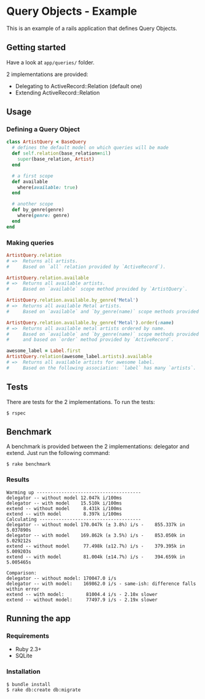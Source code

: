 # Query Objects - Example

This is an example of a rails application that defines Query Objects.

## Getting started

Have a look at `app/queries/` folder.

2 implementations are provided:

* Delegating to ActiveRecord::Relation (default one)
* Extending ActiveRecord::Relation

## Usage

### Defining a Query Object

```ruby
class ArtistQuery < BaseQuery
  # defines the default model on which queries will be made
  def self.relation(base_relation=nil)
    super(base_relation, Artist)
  end

  # a first scope
  def available
    where(available: true)
  end

  # another scope
  def by_genre(genre)
    where(genre: genre)
  end
end
```

### Making queries

```ruby
ArtistQuery.relation
# =>  Returns all artists.
#     Based on `all` relation provided by `ActiveRecord`).

ArtistQuery.relation.available
# =>  Returns all available artists.
#     Based on `available` scope method provided by `ArtistQuery`.

ArtistQuery.relation.available.by_genre('Metal')
# =>  Returns all available Metal artists.
#     Based on `available` and `by_genre(name)` scope methods provided by `ArtistQuery`.

ArtistQuery.relation.available.by_genre('Metal').order(:name)
# =>  Returns all available metal artists ordered by name.
#     Based on `available` and `by_genre(name)` scope methods provided by `ArtistQuery`
#     and based on `order` method provided by `ActiveRecord`.

awesome_label = Label.first
ArtistQuery.relation(awesome_label.artists).available
# =>  Returns all available artists for awesome label.
#     Based on the following association: `label` has many `artists`.
```

## Tests

There are tests for the 2 implementations. To run the tests:

```
$ rspec
```

## Benchmark

A benchmark is provided between the 2 implementations: delegator and extend. Just run the following command:

```
$ rake benchmark
```

### Results

```
Warming up --------------------------------------
delegator -- without model 12.047k i/100ms
delegator -- with model    15.510k i/100ms
extend -- without model     8.431k i/100ms
extend -- with model        8.397k i/100ms
Calculating -------------------------------------
delegator -- without model 170.047k (± 3.8%) i/s -    855.337k in   5.037890s
delegator -- with model    169.862k (± 3.5%) i/s -    853.050k in   5.029212s
extend -- without model     77.498k (±12.7%) i/s -    379.395k in   5.009203s
extend -- with model        81.004k (±14.7%) i/s -    394.659k in   5.005465s

Comparison:
delegator -- without model: 170047.0 i/s
delegator -- with model:    169862.0 i/s - same-ish: difference falls within error
extend -- with model:        81004.4 i/s - 2.10x slower
extend -- without model:     77497.9 i/s - 2.19x slower
```

## Running the app

### Requirements

* Ruby 2.3+
* SQLite

### Installation

```
$ bundle install
$ rake db:create db:migrate
```
